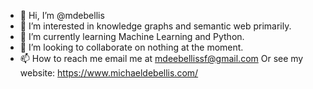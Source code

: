- 👋 Hi, I’m @mdebellis
- 👀 I’m interested in knowledge graphs and semantic web primarily. 
- 🌱 I’m currently learning Machine Learning and Python.
- 💞️ I’m looking to collaborate on nothing at the moment. 
- 📫 How to reach me email me at mdeebellissf@gmail.com Or see my website: https://www.michaeldebellis.com/ 

<!---
mdebellis/mdebellis is a ✨ special ✨ repository because its `README.md` (this file) appears on your GitHub profile.
You can click the Preview link to take a look at your changes.
--->
